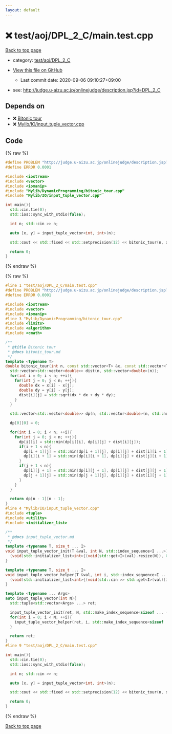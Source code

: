 ```yaml
---
layout: default
---
```


<!-- mathjax config similar to math.stackexchange -->
<script type="text/javascript" async
  src="https://cdnjs.cloudflare.com/ajax/libs/mathjax/2.7.5/MathJax.js?config=TeX-MML-AM_CHTML">
</script>
<script type="text/x-mathjax-config">
  MathJax.Hub.Config({
    TeX: { equationNumbers: { autoNumber: "AMS" }},
    tex2jax: {
      inlineMath: [ ['$','$'] ],
      processEscapes: true
    },
    "HTML-CSS": { matchFontHeight: false },
    displayAlign: "left",
    displayIndent: "2em"
  });
</script>

<script type="text/javascript" src="https://cdnjs.cloudflare.com/ajax/libs/jquery/3.4.1/jquery.min.js"></script>
<script src="https://cdn.jsdelivr.net/npm/jquery-balloon-js@1.1.2/jquery.balloon.min.js" integrity="sha256-ZEYs9VrgAeNuPvs15E39OsyOJaIkXEEt10fzxJ20+2I=" crossorigin="anonymous"></script>
<script type="text/javascript" src="../../../../assets/js/copy-button.js"></script>
<link rel="stylesheet" href="../../../../assets/css/copy-button.css" />


# :x: test/aoj/DPL_2_C/main.test.cpp

<a href="../../../../index.html">Back to top page</a>

* category: <a href="../../../../index.html#ca30339b964798e13b3846ad3753f829">test/aoj/DPL_2_C</a>
* <a href="{{ site.github.repository_url }}/blob/master/test/aoj/DPL_2_C/main.test.cpp">View this file on GitHub</a>
    - Last commit date: 2020-09-06 09:10:27+09:00


* see: <a href="http://judge.u-aizu.ac.jp/onlinejudge/description.jsp?id=DPL_2_C">http://judge.u-aizu.ac.jp/onlinejudge/description.jsp?id=DPL_2_C</a>


## Depends on

* :x: <a href="../../../../library/Mylib/DynamicProgramming/bitonic_tour.cpp.html">Bitonic tour</a>
* :x: <a href="../../../../library/Mylib/IO/input_tuple_vector.cpp.html">Mylib/IO/input_tuple_vector.cpp</a>


## Code

<a id="unbundled"></a>
{% raw %}
```cpp
#define PROBLEM "http://judge.u-aizu.ac.jp/onlinejudge/description.jsp?id=DPL_2_C"
#define ERROR 0.0001

#include <iostream>
#include <vector>
#include <iomanip>
#include "Mylib/DynamicProgramming/bitonic_tour.cpp"
#include "Mylib/IO/input_tuple_vector.cpp"

int main(){
  std::cin.tie(0);
  std::ios::sync_with_stdio(false);

  int n; std::cin >> n;

  auto [x, y] = input_tuple_vector<int, int>(n);

  std::cout << std::fixed << std::setprecision(12) << bitonic_tour(n, x, y) << std::endl;

  return 0;
}

```
{% endraw %}

<a id="bundled"></a>
{% raw %}
```cpp
#line 1 "test/aoj/DPL_2_C/main.test.cpp"
#define PROBLEM "http://judge.u-aizu.ac.jp/onlinejudge/description.jsp?id=DPL_2_C"
#define ERROR 0.0001

#include <iostream>
#include <vector>
#include <iomanip>
#line 3 "Mylib/DynamicProgramming/bitonic_tour.cpp"
#include <limits>
#include <algorithm>
#include <cmath>

/**
 * @title Bitonic tour
 * @docs bitonic_tour.md
 */
template <typename T>
double bitonic_tour(int n, const std::vector<T> &x, const std::vector<T> &y){
  std::vector<std::vector<double>> dist(n, std::vector<double>(n));
  for(int i = 0; i < n; ++i){
    for(int j = 0; j < n; ++j){
      double dx = x[i] - x[j];
      double dy = y[i] - y[j];
      dist[i][j] = std::sqrt(dx * dx + dy * dy);
    }
  }

  std::vector<std::vector<double>> dp(n, std::vector<double>(n, std::numeric_limits<double>::max()));

  dp[0][0] = 0;

  for(int i = 0; i < n; ++i){
    for(int j = 0; j < n; ++j){
      dp[i][i] = std::min(dp[i][i], dp[i][j] + dist[i][j]);
      if(i + 1 < n){
        dp[i + 1][j] = std::min(dp[i + 1][j], dp[i][j] + dist[i][i + 1]);
        dp[i][i + 1] = std::min(dp[i][i + 1], dp[i][j] + dist[j][i + 1]);
      }
      if(j + 1 < n){
        dp[i][j + 1] = std::min(dp[i][j + 1], dp[i][j] + dist[j][j + 1]);
        dp[j + 1][j] = std::min(dp[j + 1][j], dp[i][j] + dist[i][j + 1]);
      }
    }
  }

  return dp[n - 1][n - 1];
}
#line 4 "Mylib/IO/input_tuple_vector.cpp"
#include <tuple>
#include <utility>
#include <initializer_list>

/**
 * @docs input_tuple_vector.md
 */
template <typename T, size_t ... I>
void input_tuple_vector_init(T &val, int N, std::index_sequence<I ...>){
  (void)std::initializer_list<int>{(void(std::get<I>(val).resize(N)), 0) ...};
}

template <typename T, size_t ... I>
void input_tuple_vector_helper(T &val, int i, std::index_sequence<I ...>){
  (void)std::initializer_list<int>{(void(std::cin >> std::get<I>(val)[i]), 0) ...};
}

template <typename ... Args>
auto input_tuple_vector(int N){
  std::tuple<std::vector<Args> ...> ret;

  input_tuple_vector_init(ret, N, std::make_index_sequence<sizeof ... (Args)>());
  for(int i = 0; i < N; ++i){
    input_tuple_vector_helper(ret, i, std::make_index_sequence<sizeof ... (Args)>());
  }

  return ret;
}
#line 9 "test/aoj/DPL_2_C/main.test.cpp"

int main(){
  std::cin.tie(0);
  std::ios::sync_with_stdio(false);

  int n; std::cin >> n;

  auto [x, y] = input_tuple_vector<int, int>(n);

  std::cout << std::fixed << std::setprecision(12) << bitonic_tour(n, x, y) << std::endl;

  return 0;
}

```
{% endraw %}

<a href="../../../../index.html">Back to top page</a>

